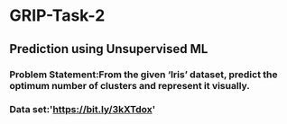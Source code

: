 # GRIP-Task-2
## Prediction using Unsupervised ML
### Problem Statement:From the given ‘Iris’ dataset, predict the optimum number of clusters and represent it visually.
### Data set:'https://bit.ly/3kXTdox'

